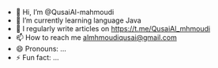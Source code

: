 - 👋 Hi, I’m @QusaiAl-mahmoudi
- 🌱 I’m currently learning language Java
- 📝 I regularly write articles on https://t.me/QusaiAl_mhmoudi
- 📫 How to reach me almhmoudiqusai@gmail.com
- 😄 Pronouns: ...
- ⚡ Fun fact: ...

<!---
QusaiAl-mahmoudi/QusaiAl-mahmoudi is a ✨ special ✨ repository because its `README.md` (this file) appears on your GitHub profile.
You can click the Preview link to take a look at your changes.
--->
